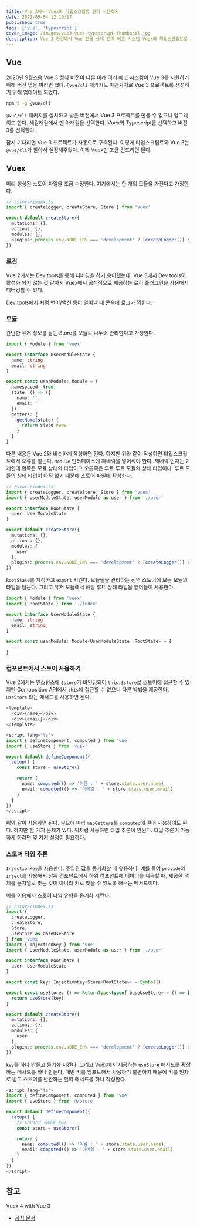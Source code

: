 ```yaml
---
title: Vue 3에서 Vuex와 타입스크립트 같이 사용하기
date: 2021-05-04 12:10:17
published: true
tags: ['vue', 'typescript']
cover_image: /images/vue3-vuex-typescript-thumbnail.jpg
description: Vue 3 환경에서 Vue 전용 상태 관리 에코 시스템 Vuex와 타입스크립트로 프로젝트 구축하기
---
```


## Vue

2020년 9월즈음 Vue 3 정식 버전이 나온 이래 여러 에코 시스템이 Vue 3를 지원하기 위해 버전 업을 여러번 했다. `@vue/cli` 패키지도 마찬가지로 Vue 3 프로젝트를 생성하기 위해 업데이트 되었다.

```sh
npm i -g @vue/cli
```

`@vue/cli` 패키지를 설치하고 낮은 버전에서 Vue 3 프로젝트를 만들 수 없으니 업그레이드 한다. 세갈래길에서 맨 아래길을 선택한다. Vuex와 Typescript를 선택하고 버전 3를 선택한다.

잠시 기다리면 Vue 3 프로젝트가 자동으로 구축된다. 이렇게 타입스크립트와 Vue 3는 `@vue/cli`가 알아서 설정해주었다. 이제 Vuex만 조금 건드리면 된다.

## Vuex

미리 생성된 스토어 파일을 조금 수정한다. 여기에서는 한 개의 모듈을 가진다고 가정한다.

```ts
// /store/index.ts
import { createLogger, createStore, Store } from 'vuex'

export default createStore({
  mutations: {},
  actions: {},
  modules: {},
  plugins: process.env.NODE_ENV === 'development' ? [createLogger()] : undefined
})
```

### 로깅

Vue 2에서는 Dev tools를 통해 디버깅을 하기 용이했는데, Vue 3에서 Dev tools이 활성화 되지 않는 것 같아서 Vuex에서 공식적으로 제공하는 로깅 플러그인을 사용해서 디버깅할 수 있다.

Dev tools에서 처럼 변이/액션 등이 일어날 때 콘솔에 로그가 찍힌다.

### 모듈

간단한 유저 정보를 담는 Store를 모듈로 나누어 관리한다고 가정한다.

```ts
import { Module } from 'vuex'

export interface UserModuleState {
  name: string
  email: string
}

export const userModule: Module = {
  namespaced: true,
  state: () => ({
    name: '',
    email: ''
  }),
  getters: {
    getName(state) {
      return state.name
    }
  }
}
```

다른 내용은 Vue 2와 비슷하게 작성하면 된다. 하지만 위와 같이 작성하면 타입스크립트에서 오류를 뱉는다. `Module` 인터페이스에 제네릭을 넣어줘야 한다. 제네릭 인자는 2개인데 왼쪽은 모듈 상태의 타입이고 오른쪽은 루트 루트 모듈의 상태 타입이다. 루트 모듈의 상태 타입이 아직 없기 때문에 스토어 파일에 작성한다.

```ts
// /store/index.ts
import { createLogger, createStore, Store } from 'vuex'
import { UserModuleState, userModule as user } from './user'

export interface RootState {
  user: UserModuleState
}

export default createStore({
  mutations: {},
  actions: {},
  modules: {
    user
  },
  plugins: process.env.NODE_ENV === 'development' ? [createLogger()] : undefined
})
```

`RootState`를 지정하고 `export` 시킨다. 모듈들을 관리하는 전역 스토어에 모든 모듈의 타입을 담는다. 그리고 유저 모듈에서 해당 루트 상태 타입을 읽어들여 사용한다.

```ts
import { Module } from 'vuex'
import { RootState } from './index'

export interface UserModuleState {
  name: string
  email: string
}

export const userModule: Module<UserModuleState, RootState> = {
  ...
}
```

### 컴포넌트에서 스토어 사용하기

Vue 2에서는 인스턴스에 `$store`가 바인딩되어 `this.$store`로 스토어에 접근할 수 있지만 Composition API에서 `this`에 접근할 수 없으니 다른 방법을 제공한다. `useStore` 라는 메서드를 사용하면 된다.

```ts
<template>
  <div>{name}</div>
  <div>{email}</div>
</template>

<script lang="ts">
import { defineComponent, computed } from 'vue'
import { useStore } from 'vuex'

export default defineComponent({
  setup() {
    const store = useStore()

    return {
      name: computed(() => '이름 : ' + store.state.user.name),
      email: computed(() => '이메일 : ' + store.state.user.email)
    }
  }
})
</script>
```

위와 같이 사용하면 된다. 필요에 따라 `mapGetters`를 `computed`에 걸어 사용하여도 된다. 하지만 한 가지 문제가 있다. 위처럼 사용하면 타입 추론이 안된다. 타입 추론이 가능하게 하려면 몇 가지 설정이 필요하다.

### 스토어 타입 추론

`InjectionKey`을 사용한다. 주입된 값을 동기화할 때 유용하다. 예를 들어 `provide`와 `inject`를 사용해서 상위 컴포넌트에서 하위 컴포넌트에 데이터를 제공할 때, 제공한 객체를 문자열로 찾는 것이 아니라 키로 찾을 수 있도록 해주는 메서드이다.

이를 이용해서 스토어 타입 유형을 동기화 시킨다.

```ts
// /store/index.ts
import {
  createLogger,
  createStore,
  Store,
  useStore as baseUseStore
} from 'vuex'
import { InjectionKey } from 'vue'
import { UserModuleState, userModule as user } from './user'

export interface RootState {
  user: UserModuleState
}

export const key: InjectionKey<Store<RootState>> = Symbol()

export const useStore: () => ReturnType<typeof baseUseStore> = () => {
  return useStore(key)
}

export default createStore({
  mutations: {},
  actions: {},
  modules: {
    user
  },
  plugins: process.env.NODE_ENV === 'development' ? [createLogger()] : undefined
})
```

`key`를 하나 만들고 동기화 시킨다. 그리고 Vuex에서 제공하는 `useStore` 메서드를 확장하는 메서드를 하나 만든다. 매번 키를 임포트해서 사용하기 불편하기 때문에 키를 인자로 받고 스토어를 반환하는 헬퍼 메서드를 하나 작성한다.

```ts
<script lang="ts">
import { defineComponent, computed } from 'vue'
import { useStore } from '@/store'

export default defineComponent({
  setup() {
    // 타이핑이 제대로 된다.
    const store = useStore()

    return {
      name: computed(() => '이름 : ' + store.state.user.name),
      email: computed(() => '이메일 : ' + store.state.user.email)
    }
  }
})
</script>
```

## 참고

Vuex 4 with Vue 3

- [공식 문서](https://next.vuex.vuejs.org/guide/typescript-support.html#typing-usestore-composition-function)
